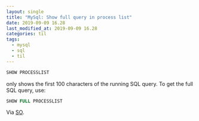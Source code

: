 ```yaml
---
layout: single
title: "MySql: Show full query in process list"
date: 2019-09-09 16.28
last_modified_at: 2019-09-09 16.28
categories: til
tags:
  - mysql
  - sql
  - til
---
```


```sql
SHOW PROCESSLIST
```

only shows the first 100 characters of the running SQL query. To get the full SQL query, use:

```sql
SHOW FULL PROCESSLIST
```

Via [SO](https://stackoverflow.com/a/3638697/1257318).
